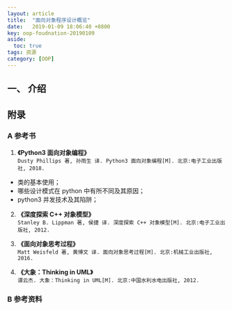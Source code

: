 ```yaml
---
layout: article
title:  "面向对象程序设计概览"
date:   2019-01-09 18:06:40 +0800
key: oop-foudnation-20190109
aside:
  toc: true
tags: 资源
category: [OOP]
---
```


## 一、 介绍


## 附录
### A 参考书
1. **《Python3 面向对象编程》**  
`Dusty Phillips 著, 孙雨生 译. Python3 面向对象编程[M]. 北京:电子工业出版社, 2018.`  
- 类的基本使用；  
- 哪些设计模式在 python 中有所不同及其原因；  
- python3 并发技术及其陷阱；  

2. **《深度探索 C++ 对象模型》**  
`Stanley B. Lippman 著, 侯捷 译. 深度探索 C++ 对象模型[M]. 北京:电子工业出版社, 2012.`  

3. **《面向对象思考过程》**  
`Matt Weisfeld 著, 黄博文 译. 面向对象思考过程[M]. 北京:机械工业出版社, 2016.`  

4. **《大象：Thinking in UML》**  
`谭云杰. 大象：Thinking in UML[M]. 北京:中国水利水电出版社, 2012.`  

### B 参考资料
